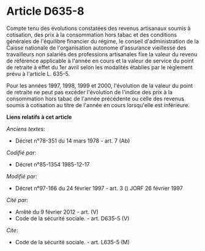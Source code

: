 # Article D635-8

Compte tenu des évolutions constatées des revenus artisanaux soumis à cotisation, des prix à la consommation hors tabac et
des conditions générales de l'équilibre financier du régime, le conseil d'administration de la Caisse nationale de
l'organisation autonome d'assurance vieillesse des travailleurs non salariés des professions artisanales fixe la valeur du
revenu de référence applicable à l'année en cours et la valeur de service du point de retraite à effet du 1er avril selon les
modalités établies par le règlement prévu à l'article L. 635-5.

Pour les années 1997, 1998, 1999 et 2000, l'évolution de la valeur du point de retraite ne peut pas excéder l'évolution de
l'indice des prix à la consommation hors tabac de l'année précédente ou celle des revenus soumis à cotisation au titre de
l'année en cours lorsqu'elle est inférieure.

**Liens relatifs à cet article**

_Anciens textes_:

  - Décret n°78-351 du 14 mars 1978 - art. 7 (Ab)

_Codifié par_:

  - Décret n°85-1354 1985-12-17

_Modifié par_:

  - Décret n°97-166 du 24 février 1997 - art. 3 () JORF 26 février 1997

_Cité par_:

  - Arrêté du 9 février 2012 - art. (V)
  - Code de la sécurité sociale. - art. D635-5 (V)

_Cite_:

  - Code de la sécurité sociale. - art. L635-5 (M)
